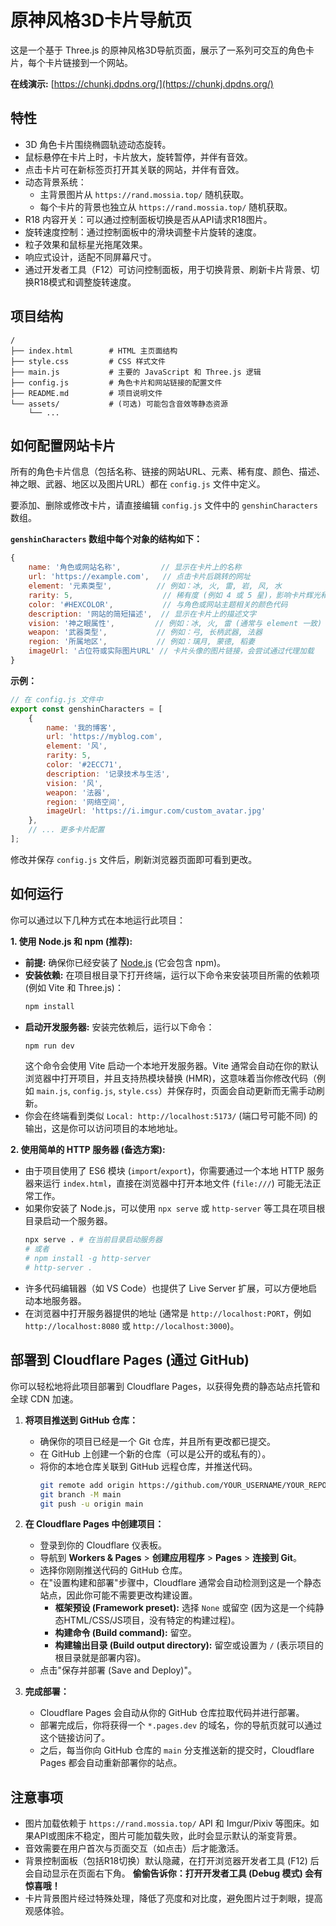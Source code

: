 # 原神风格3D卡片导航页

这是一个基于 Three.js 的原神风格3D导航页面，展示了一系列可交互的角色卡片，每个卡片链接到一个网站。

**在线演示:** [https://chunkj.dpdns.org/](https://chunkj.dpdns.org/)

## 特性

- 3D 角色卡片围绕椭圆轨迹动态旋转。
- 鼠标悬停在卡片上时，卡片放大，旋转暂停，并伴有音效。
- 点击卡片可在新标签页打开其关联的网站，并伴有音效。
- 动态背景系统：
    - 主背景图片从 `https://rand.mossia.top/` 随机获取。
    - 每个卡片的背景也独立从 `https://rand.mossia.top/` 随机获取。
- R18 内容开关：可以通过控制面板切换是否从API请求R18图片。
- 旋转速度控制：通过控制面板中的滑块调整卡片旋转的速度。
- 粒子效果和鼠标星光拖尾效果。
- 响应式设计，适配不同屏幕尺寸。
- 通过开发者工具（F12）可访问控制面板，用于切换背景、刷新卡片背景、切换R18模式和调整旋转速度。

## 项目结构

```
/
├── index.html        # HTML 主页面结构
├── style.css         # CSS 样式文件
├── main.js           # 主要的 JavaScript 和 Three.js 逻辑
├── config.js         # 角色卡片和网站链接的配置文件
├── README.md         # 项目说明文件
└── assets/           # (可选) 可能包含音效等静态资源
    └── ...
```

## 如何配置网站卡片

所有的角色卡片信息（包括名称、链接的网站URL、元素、稀有度、颜色、描述、神之眼、武器、地区以及图片URL）都在 `config.js` 文件中定义。

要添加、删除或修改卡片，请直接编辑 `config.js` 文件中的 `genshinCharacters` 数组。

**`genshinCharacters` 数组中每个对象的结构如下：**

```javascript
{
    name: '角色或网站名称',         // 显示在卡片上的名称
    url: 'https://example.com',   // 点击卡片后跳转的网址
    element: '元素类型',          // 例如：冰, 火, 雷, 岩, 风, 水
    rarity: 5,                    // 稀有度 (例如 4 或 5 星)，影响卡片辉光和样式
    color: '#HEXCOLOR',           // 与角色或网站主题相关的颜色代码
    description: '网站的简短描述',  // 显示在卡片上的描述文字
    vision: '神之眼属性',         // 例如：冰, 火, 雷 (通常与 element 一致)
    weapon: '武器类型',           // 例如：弓, 长柄武器, 法器
    region: '所属地区',           // 例如：璃月, 蒙德, 稻妻
    imageUrl: '占位符或实际图片URL' // 卡片头像的图片链接，会尝试通过代理加载
}
```

**示例：**

```javascript
// 在 config.js 文件中
export const genshinCharacters = [
    {
        name: '我的博客',
        url: 'https://myblog.com',
        element: '风',
        rarity: 5,
        color: '#2ECC71',
        description: '记录技术与生活',
        vision: '风',
        weapon: '法器',
        region: '网络空间',
        imageUrl: 'https://i.imgur.com/custom_avatar.jpg'
    },
    // ... 更多卡片配置
];
```

修改并保存 `config.js` 文件后，刷新浏览器页面即可看到更改。

## 如何运行

你可以通过以下几种方式在本地运行此项目：

**1. 使用 Node.js 和 npm (推荐):**

   *   **前提:** 确保你已经安装了 [Node.js](https://nodejs.org/) (它会包含 npm)。
   *   **安装依赖:** 在项目根目录下打开终端，运行以下命令来安装项目所需的依赖项 (例如 Vite 和 Three.js)：
       ```bash
       npm install
       ```
   *   **启动开发服务器:** 安装完依赖后，运行以下命令：
       ```bash
       npm run dev
       ```
       这个命令会使用 Vite 启动一个本地开发服务器。Vite 通常会自动在你的默认浏览器中打开项目，并且支持热模块替换 (HMR)，这意味着当你修改代码（例如 `main.js`, `config.js`, `style.css`）并保存时，页面会自动更新而无需手动刷新。
   *   你会在终端看到类似 `Local: http://localhost:5173/` (端口号可能不同) 的输出，这是你可以访问项目的本地地址。

**2. 使用简单的 HTTP 服务器 (备选方案):**

   *   由于项目使用了 ES6 模块 (`import`/`export`)，你需要通过一个本地 HTTP 服务器来运行 `index.html`，直接在浏览器中打开本地文件 (`file:///`) 可能无法正常工作。
   *   如果你安装了 Node.js，可以使用 `npx serve` 或 `http-server` 等工具在项目根目录启动一个服务器。
       ```bash
       npx serve . # 在当前目录启动服务器
       # 或者
       # npm install -g http-server
       # http-server .
       ```
   *   许多代码编辑器（如 VS Code）也提供了 Live Server 扩展，可以方便地启动本地服务器。
   *   在浏览器中打开服务器提供的地址 (通常是 `http://localhost:PORT`，例如 `http://localhost:8080` 或 `http://localhost:3000`)。

## 部署到 Cloudflare Pages (通过 GitHub)

你可以轻松地将此项目部署到 Cloudflare Pages，以获得免费的静态站点托管和全球 CDN 加速。

1.  **将项目推送到 GitHub 仓库：**
    *   确保你的项目已经是一个 Git 仓库，并且所有更改都已提交。
    *   在 GitHub 上创建一个新的仓库（可以是公开的或私有的）。
    *   将你的本地仓库关联到 GitHub 远程仓库，并推送代码。
        ```bash
        git remote add origin https://github.com/YOUR_USERNAME/YOUR_REPOSITORY_NAME.git
        git branch -M main
        git push -u origin main
        ```

2.  **在 Cloudflare Pages 中创建项目：**
    *   登录到你的 Cloudflare 仪表板。
    *   导航到 **Workers & Pages** > **创建应用程序** > **Pages** > **连接到 Git**。
    *   选择你刚刚推送代码的 GitHub 仓库。
    *   在"设置构建和部署"步骤中，Cloudflare 通常会自动检测到这是一个静态站点，因此你可能不需要更改构建设置。
        *   **框架预设 (Framework preset):** 选择 `None` 或留空 (因为这是一个纯静态HTML/CSS/JS项目，没有特定的构建过程)。
        *   **构建命令 (Build command):** 留空。
        *   **构建输出目录 (Build output directory):** 留空或设置为 `/` (表示项目的根目录就是部署内容)。
    *   点击"保存并部署 (Save and Deploy)"。

3.  **完成部署：**
    *   Cloudflare Pages 会自动从你的 GitHub 仓库拉取代码并进行部署。
    *   部署完成后，你将获得一个 `*.pages.dev` 的域名，你的导航页就可以通过这个链接访问了。
    *   之后，每当你向 GitHub 仓库的 `main` 分支推送新的提交时，Cloudflare Pages 都会自动重新部署你的站点。

## 注意事项

-   图片加载依赖于 `https://rand.mossia.top/` API 和 Imgur/Pixiv 等图床。如果API或图床不稳定，图片可能加载失败，此时会显示默认的渐变背景。
-   音效需要在用户首次与页面交互（如点击）后才能激活。
-   背景控制面板（包括R18切换）默认隐藏，在打开浏览器开发者工具 (F12) 后会自动显示在页面右下角。 **偷偷告诉你：打开开发者工具 (Debug 模式) 会有惊喜哦！**
-   卡片背景图片经过特殊处理，降低了亮度和对比度，避免图片过于刺眼，提高观感体验。
